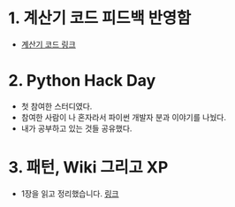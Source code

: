 # 1. 계산기 코드 피드백 반영함
- [계산기 코드 링크](StudyWithMentor/assignment_001/homework_1_feedback1.py)

# 2. Python Hack Day
- 첫 참여한 스터디였다.
- 참여한 사람이 나 혼자라서 파이썬 개발자 분과 이야기를 나눴다.
- 내가 공부하고 있는 것들 공유했다.

# 3. 패턴, Wiki 그리고 XP
- 1장을 읽고 정리했습니다. [링크](Book/패턴,_Wiki_그리고_XP.md)